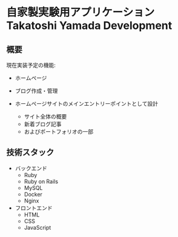 # 自家製実験用アプリケーション Takatoshi Yamada Development

## 概要

現在実装予定の機能:

- ホームページ
- ブログ作成・管理

- ホームページサイトのメインエントリーポイントとして設計
  - サイト全体の概要
  - 新着ブログ記事
  - およびポートフォリオの一部

## 技術スタック

- バックエンド
  - Ruby
  - Ruby on Rails
  - MySQL
  - Docker
  - Nginx
- フロントエンド
  - HTML
  - CSS
  - JavaScript
